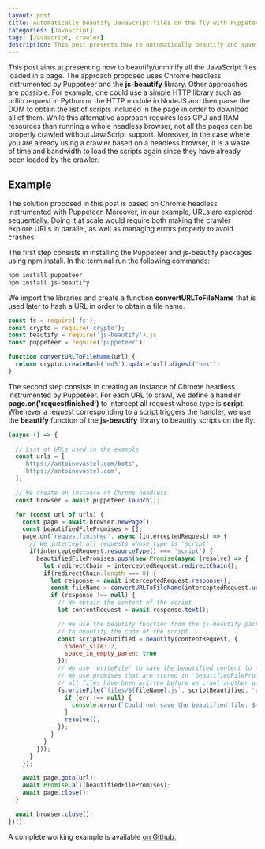 ```yaml
---
layout: post
title: Automatically beautify JavaScript files on the fly with Puppeteer and Chrome headless
categories: [JavaScript]
tags: [Javascript, crawler]
description: This post presents how to automatically beautify and save JavaScript files with the js-beautify when using a crawler based on Chrome headless and Puppeteer.
---
```


This post aims at presenting how to beautify/unminify all the JavaScript files loaded in a page.
The approach proposed uses Chrome headless instrumented by Puppeteer and the **js-beautify** library.
Other approaches are possible.
For example, one could use a simple HTTP library such as urllib.request in Python or the HTTP module in NodeJS and then parse the DOM to obtain the list of scripts included in the page in order to download all of them.
While this alternative approach requires less CPU and RAM resources than running a whole headless browser, not all the pages can be properly crawled without JavaScript support.
Moreover, in the case where you are already using a crawler based on a headless browser, it is a waste of time and bandwidth to load the scripts again since they have already been loaded by the crawler.

## Example
The solution proposed in this post is based on Chrome headless instrumented with Puppeteer.
Moreover, in our example, URLs are explored sequentially.
Doing it at scale would require both making the crawler explore URLs in parallel, as well as managing errors properly to avoid crashes.

The first step consists in installing the Puppeteer and js-beautify packages using npm install.
In the terminal run the following commands:
```javascript
npm install puppeteer
npm install js-beautify
```

We import the libraries and create a function **convertURLToFileName** that is used later to hash a URL in order to obtain a file name.

```javascript
const fs = require('fs');
const crypto = require('crypto');
const beautify = require('js-beautify').js
const puppeteer = require('puppeteer');

function convertURLToFileName(url) {
  return crypto.createHash('md5').update(url).digest("hex");
}
```

The second step consists in creating an instance of Chrome headless instrumented by Puppeteer.
For each URL to crawl, we define a handler **page.on('requestfinished')** to intercept all 
request whose type is **script**.
Whenever a request corresponding to a script triggers the handler, we use the **beautify** function of the **js-beautify** library to beautify scripts on the fly.


```javascript
(async () => {
  
  // List of URLs used in the example
  const urls = [
    'https://antoinevastel.com/bots',
    'https://antoinevastel.com',
  ];

  // We create an instance of Chrome headless
  const browser = await puppeteer.launch();

  for (const url of urls) {
    const page = await browser.newPage();
    const beautifiedFilePromises = [];
    page.on('requestfinished', async (interceptedRequest) => {
      // We intercept all requests whose type is 'script'
      if(interceptedRequest.resourceType() === 'script') {
        beautifiedFilePromises.push(new Promise(async (resolve) => {
          let redirectChain = interceptedRequest.redirectChain();
          if(redirectChain.length === 0) {
            let response = await interceptedRequest.response();
            const fileName = convertURLToFileName(interceptedRequest.url());
            if (response !== null) {
              // We obtain the content of the script
              let contentRequest = await response.text();

              // We use the beautify function from the js-beautify package
              // to beautify the code of the script
              const scriptBeautified = beautify(contentRequest, { 
                indent_size: 2, 
                space_in_empty_paren: true 
              });
              // We use 'writeFile' to save the beautified content to the disk asynchronously
              // We use promises that are stored in 'beautifiedFilePromises' to ensure 
              // all files have been written before we crawl another page 
              fs.writeFile(`files/${fileName}.js`, scriptBeautified, 'utf8', (err) => {
                if (err !== null) {
                  console.error(`Could not save the beautified file: ${err.message}`);
                }
                resolve();
              });
            }
          }
        })); 
      }
    });

    await page.goto(url);
    await Promise.all(beautifiedFilePromises);
    await page.close();
  }

  await browser.close();
})();
```

A complete working example is available <a href="https://github.com/antoinevastel/blog-post-beautify-js/tree/master">on Github.</a>
